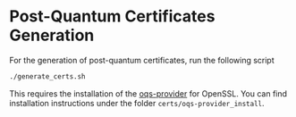 # Post-Quantum Certificates Generation

For the generation of post-quantum certificates, run the following script

```bash
./generate_certs.sh
```

This requires the installation of the [oqs-provider](https://github.com/open-quantum-safe/oqs-provider) for OpenSSL. You can find installation instructions under the folder `certs/oqs-provider_install`.